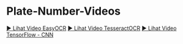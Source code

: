 # Plate-Number-Videos

[▶️ Lihat Video EasyOCR](https://bit.ly/3XGIjJu)
[▶️ Lihat Video TesseractOCR](https://bit.ly/40jnzJC)
[▶️ Lihat Video TensorFlow - CNN](https://bit.ly/40nxD4p)


